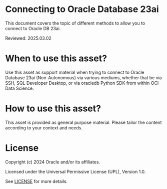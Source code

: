 # Connecting to Oracle Database 23ai
 
This document covers the topic of different methods to allow you to connect to Oracle DB 23ai.

Reviewed: 2025.03.02
 

# When to use this asset?

Use this asset as support material when trying to connect to Oracle Database 23ai (Non-Autonomous) via various mediums, whether that be via SSH, SQL Developer Desktop, or via oracledb Python SDK from within OCI Data Science.


# How to use this asset?

This asset is provided as general purpose material. Please tailor the content according to your context and needs.


# License
 
Copyright (c) 2024 Oracle and/or its affiliates.
 
Licensed under the Universal Permissive License (UPL), Version 1.0.
 
See [LICENSE](https://github.com/oracle-devrel/technology-engineering/blob/main/LICENSE) for more details.
